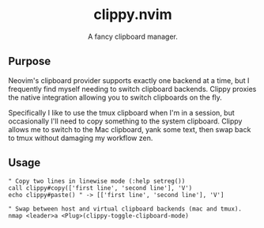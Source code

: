 <div align="center">
  <h1>clippy.nvim</h1>
  <p>A fancy clipboard manager.</p>
</div>

## Purpose
Neovim's clipboard provider supports exactly one backend at a time, but I frequently find myself needing to switch clipboard backends. Clippy proxies the native integration allowing you to switch clipboards on the fly.

Specifically I like to use the tmux clipboard when I'm in a session, but occasionally I'll need to copy something to the system clipboard. Clippy allows me to switch to the Mac clipboard, yank some text, then swap back to tmux without damaging my workflow zen.

## Usage
```viml
" Copy two lines in linewise mode (:help setreg())
call clippy#copy(['first line', 'second line'], 'V')
echo clippy#paste() " -> [['first line', 'second line'], 'V']

" Swap between host and virtual clipboard backends (mac and tmux).
nmap <leader>a <Plug>(clippy-toggle-clipboard-mode)
```

